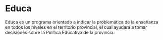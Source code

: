 # Educa
Educa es un programa orientado a indicar la problemática de la enseñanza en todos los niveles en el territorio provincial, el cual ayudará a tomar decisiones sobre la Política Educativa de la provincia.
